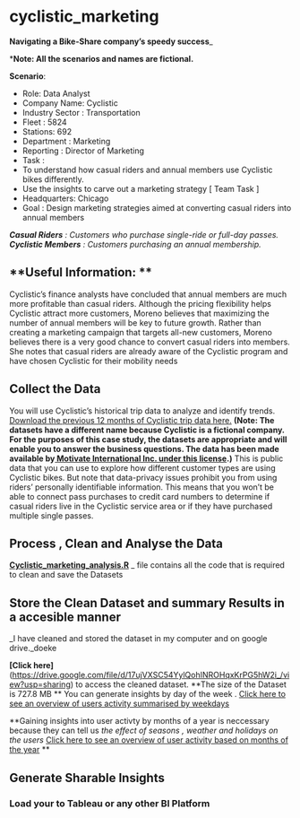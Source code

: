 # cyclistic_marketing


**Navigating a Bike-Share company’s speedy success**_

***Note: All the scenarios and names are fictional.**

**Scenario**:

- Role: Data Analyst
- Company Name: Cyclistic
- Industry Sector : Transportation
- Fleet : 5824
- Stations: 692
- Department : Marketing
- Reporting : Director of Marketing
- Task : 
- To understand how casual riders and annual members use Cyclistic bikes differently.
- Use the insights to carve out a marketing strategy [ Team Task ]
- Headquarters: Chicago
- Goal : Design marketing strategies aimed at converting casual riders into annual members



_**Casual Riders** : Customers who purchase single-ride or full-day passes.
**Cyclistic Members** : Customers purchasing an annual membership._

## **Useful Information: **
Cyclistic’s finance analysts have concluded that annual members are much more profitable than casual riders. Although the pricing flexibility helps Cyclistic attract more customers, Moreno believes that maximizing the number of annual members will be key to future growth. Rather than creating a marketing campaign that targets all-new customers, Moreno believes there is a very good chance to convert casual riders into members. She notes that casual riders are already aware of the Cyclistic program and have chosen Cyclistic for their mobility needs

## Collect the Data
You will use Cyclistic’s historical trip data to analyze and identify trends. [Download the previous 12 months of Cyclistic trip data
here.](https://divvy-tripdata.s3.amazonaws.com/index.html) **(Note: The datasets have a different name because Cyclistic is a fictional company. For the purposes of this case study, the
datasets are appropriate and will enable you to answer the business questions. The data has been made available by[ Motivate
International Inc. under this license](https://www.divvybikes.com/data-license-agreement).)** This is public data that you can use to explore how different customer types are using
Cyclistic bikes. But note that data-privacy issues prohibit you from using riders’ personally identifiable information. This means
that you won’t be able to connect pass purchases to credit card numbers to determine if casual riders live in the Cyclistic service
area or if they have purchased multiple single passes.

## Process , Clean and Analyse the Data

[**Cyclistic_marketing_analysis.R**](https://github.com/debasish-tripathy/cyclistic_marketing/blob/main/Cyclistic_marketing_analysis.R) _  file contains all the code that is required to clean and save the Datasets

## Store the Clean Dataset and summary Results in a accesible manner

_I have cleaned and stored the dataset in my computer and on google drive._doeke

**[Click here]**(https://drive.google.com/file/d/17ujVXSC54YylQohINROHqxKrPG5hW2i_/view?usp=sharing) to access the cleaned dataset. **The size of the Dataset is 727.8 MB
**
You can generate insights by day of the week . [Click here to see an overview of users activity summarised by weekdays](https://drive.google.com/file/d/17ujVXSC54YylQohINROHqxKrPG5hW2i_/view?usp=sharing)

**Gaining insights into user activty by months of a year is neccessary because they can tell us _the effect of seasons , weather and holidays on the users_
[Click here to see an overview of user activity based on months of the year](https://drive.google.com/file/d/17ujVXSC54YylQohINROHqxKrPG5hW2i_/view?usp=sharing)
**

## Generate Sharable Insights

### Load your to Tableau or any other BI Platform

